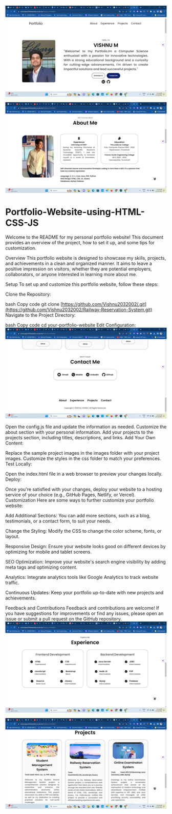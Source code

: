 ![profile](https://github.com/Vishnu2032002/Portfolio-Website-using-HTML-CSS-JS/blob/master/Screenshot%20(456).png)

![profile](https://github.com/Vishnu2032002/Portfolio-Website-using-HTML-CSS-JS/blob/master/Screenshot%20(457).png)
# Portfolio-Website-using-HTML-CSS-JS
Welcome to the README for my personal portfolio website! This document provides an overview of the project, how to set it up, and some tips for customization.

Overview
This portfolio website is designed to showcase my skills, projects, and achievements in a clean and organized manner. It aims to leave a positive impression on visitors, whether they are potential employers, collaborators, or anyone interested in learning more about me.

Setup
To set up and customize this portfolio website, follow these steps:

Clone the Repository:

bash
Copy code
git clone [https://github.com/Vishnu2032002/.git](https://github.com/Vishnu2032002/Railway-Reservation-System.git)
Navigate to the Project Directory:

bash
Copy code
cd your-portfolio-website
Edit Configuration:
![profile](https://github.com/Vishnu2032002/Portfolio-Website-using-HTML-CSS-JS/blob/master/Screenshot%20(460).png)

Open the config.js file and update the information as needed.
Customize the about section with your personal information.
Add your projects to the projects section, including titles, descriptions, and links.
Add Your Own Content:

Replace the sample project images in the images folder with your project images.
Customize the styles in the css folder to match your preferences.
Test Locally:

Open the index.html file in a web browser to preview your changes locally.
Deploy:

Once you're satisfied with your changes, deploy your website to a hosting service of your choice (e.g., GitHub Pages, Netlify, or Vercel).
Customization
Here are some ways to further customize your portfolio website:

Add Additional Sections: You can add more sections, such as a blog, testimonials, or a contact form, to suit your needs.

Change the Styling: Modify the CSS to change the color scheme, fonts, or layout.

Responsive Design: Ensure your website looks good on different devices by optimizing for mobile and tablet screens.

SEO Optimization: Improve your website's search engine visibility by adding meta tags and optimizing content.

Analytics: Integrate analytics tools like Google Analytics to track website traffic.

Continuous Updates: Keep your portfolio up-to-date with new projects and achievements.

Feedback and Contributions
Feedback and contributions are welcome! If you have suggestions for improvements or find any issues, please open an issue or submit a pull request on the GitHub repository.
![profile](https://github.com/Vishnu2032002/Portfolio-Website-using-HTML-CSS-JS/blob/master/Screenshot%20(458).png)

![profile](https://github.com/Vishnu2032002/Portfolio-Website-using-HTML-CSS-JS/blob/master/Screenshot%20(459).png)
